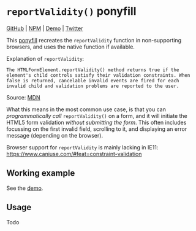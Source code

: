 # `reportValidity()` ponyfill

[GitHub](https://github.com/jelmerdemaat/report-validity) | [NPM](https://www.npmjs.com/package/report-validity) | [Demo](https://demo-cyfasgkqtn.now.sh/) | [Twitter](https://twitter.com/jelmerdemaat)

This [ponyfill](https://ponyfill.com) recreates the `reportValidity` function in non-supporting browsers, and uses the native function if available.

Explanation of `reportValidity`:

    The HTMLFormElement.reportValidity() method returns true if the element's child controls satisfy their validation constraints. When false is returned, cancelable invalid events are fired for each invalid child and validation problems are reported to the user.

Source: [MDN](https://developer.mozilla.org/en-US/docs/Web/API/HTMLFormElement/reportValidity)

What this means in the most common use case, is that you can _programmatically call_ `reportValidity()` on a form, and it will initiate the HTML5 form validation _without submitting the form_. This often includes focussing on the first invalid field, scrolling to it, and displaying an error message (depending on the browser).

Browser support for `reportValidity` is mainly lacking in IE11: https://www.caniuse.com/#feat=constraint-validation

## Working example
See the [demo](https://demo-cyfasgkqtn.now.sh/).

## Usage
Todo

